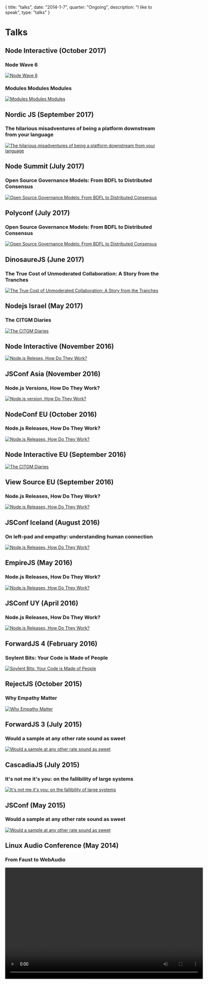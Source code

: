 {
  title: "talks",
  date:  "2014-1-7",
  quarter: "Ongoing",
  description: "I like to speak",
  type: "talks"
}


# Talks

## Node Interactive (October 2017)
### Node Wave 6
[![Node Wave 6](https://img.youtube.com/vi/qsXtS1rZH5k/hq1.jpg)](https://www.youtube.com/watch?v=qsXtS1rZH5k)
### Modules Modules Modules
[![Modules Modules Modules](https://img.youtube.com/vi/W5CXzo4TZVU/hq1.jpg)](https://www.youtube.com/watch?v=W5CXzo4TZVU)

## Nordic JS (September 2017)
### The hilarious misadventures of being a platform downstream from your language
[![The hilarious misadventures of being a platform downstream from your language](https://img.youtube.com/vi/kkHdhtzM0wk/0.jpg)](https://www.youtube.com/watch?v=kkHdhtzM0wk)

## Node Summit (July 2017)
### Open Source Governance Models: From BDFL to Distributed Consensus
[![Open Source Governance Models: From BDFL to Distributed Consensus](https://i.vimeocdn.com/video/650644764.jpg)](https://vimeo.com/230146372)

## Polyconf (July 2017)
### Open Source Governance Models: From BDFL to Distributed Consensus
[![Open Source Governance Models: From BDFL to Distributed Consensus](https://img.youtube.com/vi/nY64JAzHJuo/0.jpg)](https://www.youtube.com/watch?v=nY64JAzHJuo)

## DinosaureJS (June 2017)
### The True Cost of Unmoderated Collaboration: A Story from the Tranches
[![The True Cost of Unmoderated Collaboration: A Story from the Tranches](https://img.youtube.com/vi/cJOUxRf80CE/0.jpg)](https://www.youtube.com/watch?v=cJOUxRf80CE)

## Nodejs Israel (May 2017)
### The CITGM Diaries
[![The CITGM Diaries](https://img.youtube.com/vi/0A6-d3y5kWk/0.jpg)](https://www.youtube.com/watch?v=0A6-d3y5kWk)

## Node Interactive (November 2016)
<!-- ### Node.js Releases, How Do They Work? -->
[![Node.js Releses, How Do They Work?](https://img.youtube.com/vi/8XIhvRIz2aA/0.jpg)](https://www.youtube.com/watch?v=8XIhvRIz2aA)

## JSConf Asia (November 2016)
### Node.js Versions, How Do They Work?
[![Node.js version, How Do They Work?](https://img.youtube.com/vi/3gkm7oafWxs/0.jpg)](https://www.youtube.com/watch?v=3gkm7oafWxs)

## NodeConf EU (October 2016)
### Node.js Releases, How Do They Work?
[![Node.js Releases, How Do They Work?](https://img.youtube.com/vi/G_mQmDsi9HI/0.jpg)](https://www.youtube.com/watch?v=G_mQmDsi9HI)

## Node Interactive EU (September 2016)
<!-- ### The CITGM Diaries -->
[![The CITGM Diaries](https://img.youtube.com/vi/8is8iKlo8oQ/0.jpg)](https://www.youtube.com/watch?v=8is8iKlo8oQ)

## View Source EU (September 2016)
### Node.js Releases, How Do They Work?
[![Node.js Releases, How Do They Work?](https://img.youtube.com/vi/JOR2ne84QQg/0.jpg)](https://www.youtube.com/watch?v=JOR2ne84QQg)

## JSConf Iceland (August 2016)
### On left-pad and empathy: understanding human connection
[![Node.js Releases, How Do They Work?](https://img.youtube.com/vi/Iak7dspvrZ8/0.jpg)](https://www.youtube.com/watch?v=Iak7dspvrZ8)


## EmpireJS (May 2016)
### Node.js Releases, How Do They Work?
[![Node.js Releases, How Do They Work?](https://img.youtube.com/vi/hFxAbNlR1ts/0.jpg)](https://www.youtube.com/watch?v=hFxAbNlR1ts)

## JSConf UY (April 2016)
### Node.js Releases, How Do They Work?
[![Node.js Releases, How Do They Work?](https://img.youtube.com/vi/5un1I2qkojg/0.jpg)](https://www.youtube.com/watch?v=5un1I2qkojg)

## ForwardJS 4 (February 2016)
### Soylent Bits: Your Code is Made of People
[![Soylent Bits: Your Code is Made of People](https://img.youtube.com/vi/4fxTb5nTavQ/0.jpg)](https://www.youtube.com/watch?v=4fxTb5nTavQ)

<!-- ### ViewSource (November 2015)

<iframe src="https://air.mozilla.org/myles-borins-signal-processing-perceptual-audio-and-the-web-audio-api/video/" class="center-vid" width="560" height="315" frameborder="0" allowfullscreen></iframe> -->

## RejectJS (October 2015)
### Why Empathy Matter
[![Why Empathy Matter](https://img.youtube.com/vi/GKTSvI8qw_M/0.jpg)](https://www.youtube.com/watch?v=GKTSvI8qw_M)

## ForwardJS 3 (July 2015)
### Would a sample at any other rate sound as sweet
[![Would a sample at any other rate sound as sweet](https://img.youtube.com/vi/6a1iOfyn5e8/0.jpg)](https://www.youtube.com/watch?v=6a1iOfyn5e8)

## CascadiaJS (July 2015)
### It's not me it's you: on the fallibility of large systems
[![It's not me it's you: on the fallibility of large systems](https://img.youtube.com/vi/47XMs6pcf7w/0.jpg)](https://www.youtube.com/watch?v=47XMs6pcf7w)

## JSConf (May 2015)
### Would a sample at any other rate sound as sweet
[![Would a sample at any other rate sound as sweet](https://img.youtube.com/vi/gmQ1kcj8Q2k/0.jpg)](https://www.youtube.com/watch?v=gmQ1kcj8Q2k)

## Linux Audio Conference (May 2014)
### From Faust to WebAudio
<video class="center-vid" controls="" tabindex="0" height="360" width="640"><source type="video/webm" src="http://lac.linuxaudio.org/2014/recordings/day2/myles_borins_360p.webm"></video>